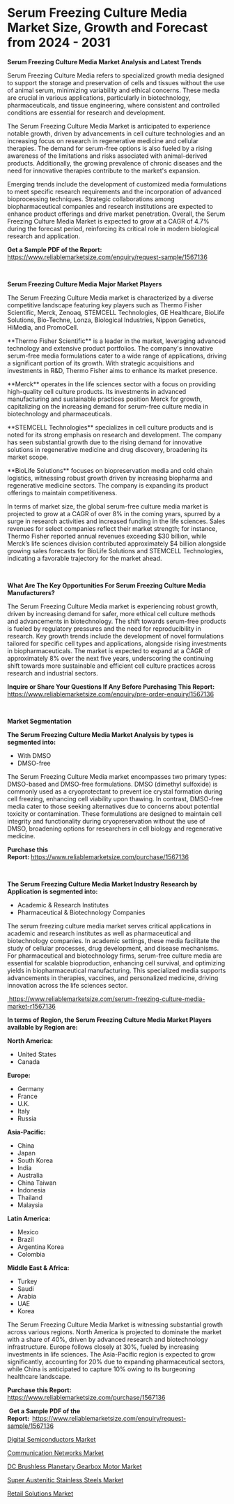 <p><h1>Serum Freezing Culture Media Market Size, Growth and Forecast from 2024 - 2031</h1></p><p><strong>Serum Freezing Culture Media Market Analysis and Latest Trends</strong></p>
<p><p>Serum Freezing Culture Media refers to specialized growth media designed to support the storage and preservation of cells and tissues without the use of animal serum, minimizing variability and ethical concerns. These media are crucial in various applications, particularly in biotechnology, pharmaceuticals, and tissue engineering, where consistent and controlled conditions are essential for research and development.</p><p>The Serum Freezing Culture Media Market is anticipated to experience notable growth, driven by advancements in cell culture technologies and an increasing focus on research in regenerative medicine and cellular therapies. The demand for serum-free options is also fueled by a rising awareness of the limitations and risks associated with animal-derived products. Additionally, the growing prevalence of chronic diseases and the need for innovative therapies contribute to the market's expansion.</p><p>Emerging trends include the development of customized media formulations to meet specific research requirements and the incorporation of advanced bioprocessing techniques. Strategic collaborations among biopharmaceutical companies and research institutions are expected to enhance product offerings and drive market penetration. Overall, the Serum Freezing Culture Media Market is expected to grow at a CAGR of 4.7% during the forecast period, reinforcing its critical role in modern biological research and application.</p></p>
<p><strong>Get a Sample PDF of the Report:&nbsp;</strong> <a href="https://www.reliablemarketsize.com/enquiry/request-sample/1567136?utm_campaign=1845&utm_medium=2&utm_source=Github&utm_content=ia&utm_term=07122024&utm_id=serum-freezing-culture-media">https://www.reliablemarketsize.com/enquiry/request-sample/1567136</a></p>
<p>&nbsp;</p>
<p><strong>Serum Freezing Culture Media Major Market Players</strong></p>
<p><p>The Serum Freezing Culture Media market is characterized by a diverse competitive landscape featuring key players such as Thermo Fisher Scientific, Merck, Zenoaq, STEMCELL Technologies, GE Healthcare, BioLife Solutions, Bio-Techne, Lonza, Biological Industries, Nippon Genetics, HiMedia, and PromoCell. </p><p>**Thermo Fisher Scientific** is a leader in the market, leveraging advanced technology and extensive product portfolios. The company's innovative serum-free media formulations cater to a wide range of applications, driving a significant portion of its growth. With strategic acquisitions and investments in R&D, Thermo Fisher aims to enhance its market presence.</p><p>**Merck** operates in the life sciences sector with a focus on providing high-quality cell culture products. Its investments in advanced manufacturing and sustainable practices position Merck for growth, capitalizing on the increasing demand for serum-free culture media in biotechnology and pharmaceuticals.</p><p>**STEMCELL Technologies** specializes in cell culture products and is noted for its strong emphasis on research and development. The company has seen substantial growth due to the rising demand for innovative solutions in regenerative medicine and drug discovery, broadening its market scope.</p><p>**BioLife Solutions** focuses on biopreservation media and cold chain logistics, witnessing robust growth driven by increasing biopharma and regenerative medicine sectors. The company is expanding its product offerings to maintain competitiveness.</p><p>In terms of market size, the global serum-free culture media market is projected to grow at a CAGR of over 8% in the coming years, spurred by a surge in research activities and increased funding in the life sciences. Sales revenues for select companies reflect their market strength; for instance, Thermo Fisher reported annual revenues exceeding $30 billion, while Merck’s life sciences division contributed approximately $4 billion alongside growing sales forecasts for BioLife Solutions and STEMCELL Technologies, indicating a favorable trajectory for the market ahead.</p></p>
<p>&nbsp;</p>
<p><strong>What Are The Key Opportunities For Serum Freezing Culture Media Manufacturers?</strong></p>
<p><p>The Serum Freezing Culture Media market is experiencing robust growth, driven by increasing demand for safer, more ethical cell culture methods and advancements in biotechnology. The shift towards serum-free products is fueled by regulatory pressures and the need for reproducibility in research. Key growth trends include the development of novel formulations tailored for specific cell types and applications, alongside rising investments in biopharmaceuticals. The market is expected to expand at a CAGR of approximately 8% over the next five years, underscoring the continuing shift towards more sustainable and efficient cell culture practices across research and industrial sectors.</p></p>
<p><strong>Inquire or Share Your Questions If Any Before Purchasing This Report:</strong> <a href="https://www.reliablemarketsize.com/enquiry/pre-order-enquiry/1567136?utm_campaign=1845&utm_medium=2&utm_source=Github&utm_content=ia&utm_term=07122024&utm_id=serum-freezing-culture-media">https://www.reliablemarketsize.com/enquiry/pre-order-enquiry/1567136</a></p>
<p>&nbsp;</p>
<p><strong>Market Segmentation</strong></p>
<p><strong>The Serum Freezing Culture Media Market Analysis by types is segmented into:</strong></p>
<p><ul><li>With DMSO</li><li>DMSO-free</li></ul></p>
<p><p>The Serum Freezing Culture Media market encompasses two primary types: DMSO-based and DMSO-free formulations. DMSO (dimethyl sulfoxide) is commonly used as a cryoprotectant to prevent ice crystal formation during cell freezing, enhancing cell viability upon thawing. In contrast, DMSO-free media cater to those seeking alternatives due to concerns about potential toxicity or contamination. These formulations are designed to maintain cell integrity and functionality during cryopreservation without the use of DMSO, broadening options for researchers in cell biology and regenerative medicine.</p></p>
<p><strong>Purchase this Report:&nbsp;</strong><a href="https://www.reliablemarketsize.com/purchase/1567136?utm_campaign=1845&utm_medium=2&utm_source=Github&utm_content=ia&utm_term=07122024&utm_id=serum-freezing-culture-media">https://www.reliablemarketsize.com/purchase/1567136</a></p>
<p>&nbsp;</p>
<p><strong>The Serum Freezing Culture Media Market Industry Research by Application is segmented into:</strong></p>
<p><ul><li>Academic & Research Institutes</li><li>Pharmaceutical & Biotechnology Companies</li></ul></p>
<p><p>The serum freezing culture media market serves critical applications in academic and research institutes as well as pharmaceutical and biotechnology companies. In academic settings, these media facilitate the study of cellular processes, drug development, and disease mechanisms. For pharmaceutical and biotechnology firms, serum-free culture media are essential for scalable bioproduction, enhancing cell survival, and optimizing yields in biopharmaceutical manufacturing. This specialized media supports advancements in therapies, vaccines, and personalized medicine, driving innovation across the life sciences sector.</p></p>
<p><a href="https://www.reliablemarketsize.com/serum-freezing-culture-media-market-r1567136?utm_campaign=1845&utm_medium=2&utm_source=Github&utm_content=ia&utm_term=07122024&utm_id=serum-freezing-culture-media">&nbsp;https://www.reliablemarketsize.com/serum-freezing-culture-media-market-r1567136</a></p>
<p><strong>In terms of Region, the Serum Freezing Culture Media Market Players available by Region are:</strong></p>
<p>
    <p> <strong> North America: </strong>
        <ul>
            <li>United States</li>
            <li>Canada</li>
        </ul>
        </p> 
    <p> <strong> Europe: </strong>
        <ul>
            <li>Germany</li>
            <li>France</li>
            <li>U.K.</li>
            <li>Italy</li>
            <li>Russia</li>
        </ul>
        </p> 
    <p> <strong> Asia-Pacific: </strong>
        <ul>
            <li>China</li>
            <li>Japan</li>
            <li>South Korea</li>
            <li>India</li>
            <li>Australia</li>
            <li>China Taiwan</li>
            <li>Indonesia</li>
            <li>Thailand</li>
            <li>Malaysia</li>
        </ul>
        </p> 
    <p> <strong> Latin America: </strong>
        <ul>
            <li>Mexico</li>
            <li>Brazil</li>
            <li>Argentina Korea</li>
            <li>Colombia</li>
        </ul>
        </p> 
    <p> <strong> Middle East & Africa: </strong>
        <ul>
            <li>Turkey</li>
            <li>Saudi</li>
            <li>Arabia</li>
            <li>UAE</li>
            <li>Korea</li>
        </ul>
    </p>
    </p>
<p><p>The Serum Freezing Culture Media Market is witnessing substantial growth across various regions. North America is projected to dominate the market with a share of 40%, driven by advanced research and biotechnology infrastructure. Europe follows closely at 30%, fueled by increasing investments in life sciences. The Asia-Pacific region is expected to grow significantly, accounting for 20% due to expanding pharmaceutical sectors, while China is anticipated to capture 10% owing to its burgeoning healthcare landscape.</p></p>
<p><strong>Purchase this Report: </strong><a href="https://www.reliablemarketsize.com/purchase/1567136?utm_campaign=1845&utm_medium=2&utm_source=Github&utm_content=ia&utm_term=07122024&utm_id=serum-freezing-culture-media">https://www.reliablemarketsize.com/purchase/1567136</a></p>
<p>&nbsp;<strong>Get a Sample PDF of the Report:&nbsp;&nbsp;</strong><a href="https://www.reliablemarketsize.com/enquiry/request-sample/1567136?utm_campaign=1845&utm_medium=2&utm_source=Github&utm_content=ia&utm_term=07122024&utm_id=serum-freezing-culture-media">https://www.reliablemarketsize.com/enquiry/request-sample/1567136</a></p>
<p><strong></strong></p>
<p><p><a href="https://www.linkedin.com/pulse/digital-semiconductors-market-overview-2024-2031-mrvpf?utm_campaign=1845&utm_medium=2&utm_source=Github&utm_content=ia&utm_term=07122024&utm_id=serum-freezing-culture-media">Digital Semiconductors Market</a></p><p><a href="https://www.linkedin.com/pulse/communication-networks-market-growth-outlook-2024-2031-sales-s72uf?utm_campaign=1845&utm_medium=2&utm_source=Github&utm_content=ia&utm_term=07122024&utm_id=serum-freezing-culture-media">Communication Networks Market</a></p><p><a href="https://issuu.com/reportprime-2/docs/dc-brushless-planetary-gearbox-motor-market-size-2?utm_campaign=1845&utm_medium=2&utm_source=Github&utm_content=ia&utm_term=07122024&utm_id=serum-freezing-culture-media">DC Brushless Planetary Gearbox Motor Market</a></p><p><a href="https://issuu.com/reportprime-2/docs/super-austenitic-stainless-steels-market-size-2030?utm_campaign=1845&utm_medium=2&utm_source=Github&utm_content=ia&utm_term=07122024&utm_id=serum-freezing-culture-media">Super Austenitic Stainless Steels Market</a></p><p><a href="https://www.linkedin.com/pulse/retail-solutions-industry-research-covering-multiple-zencf?utm_campaign=1845&utm_medium=2&utm_source=Github&utm_content=ia&utm_term=07122024&utm_id=serum-freezing-culture-media">Retail Solutions Market</a></p></p>